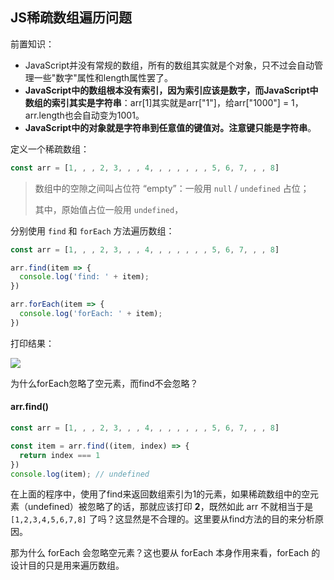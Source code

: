 ## JS稀疏数组遍历问题

前置知识：

- JavaScript并没有常规的数组，所有的数组其实就是个对象，只不过会自动管理一些"数字"属性和length属性罢了。
- **JavaScript中的数组根本没有索引，因为索引应该是数字，而JavaScript中数组的索引其实是字符串**：arr[1]其实就是arr["1"]，给arr["1000"] = 1，arr.length也会自动变为1001。
- **JavaScript中的对象就是字符串到任意值的键值对。注意键只能是字符串**。



定义一个稀疏数组：

```js
const arr = [1, , , 2, 3, , , 4, , , , , , , 5, 6, 7, , , 8]
```

> 数组中的空隙之间叫占位符 “empty”：一般用 `null` / `undefined` 占位；
>
> 其中，原始值占位一般用 `undefined`，

分别使用 `find` 和 `forEach` 方法遍历数组：

```js
const arr = [1, , , 2, 3, , , 4, , , , , , , 5, 6, 7, , , 8]

arr.find(item => {
  console.log('find: ' + item);
})

arr.forEach(item => {
  console.log('forEach: ' + item);
})
```

打印结果：

![](https://cdn.jsdelivr.net/gh/yesmore/img/img/9D_K`GB_9PLI[L3I4WBE83N.png)

为什么forEach忽略了空元素，而find不会忽略？

#### arr.find()

```js
const arr = [1, , , 2, 3, , , 4, , , , , , , 5, 6, 7, , , 8]

const item = arr.find((item, index) => {
  return index === 1
})
console.log(item); // undefined
```

在上面的程序中，使用了find来返回数组索引为1的元素，如果稀疏数组中的空元素（undefined）被忽略了的话，那就应该打印 **2**，既然如此 arr 不就相当于是 `[1,2,3,4,5,6,7,8]` 了吗？这显然是不合理的。这里要从find方法的目的来分析原因。

那为什么 forEach 会忽略空元素？这也要从 forEach 本身作用来看，forEach 的设计目的只是用来遍历数组。

